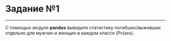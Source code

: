 # Задание №1
***
С помощью модуля **pandas** выведите статистику погибших/выживших отдельно для мужчин и женщин в каждом классе (Pclass).
